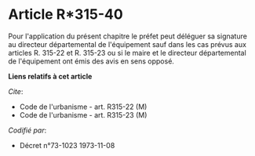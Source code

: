 # Article R*315-40

Pour l'application du présent chapitre le préfet peut déléguer sa signature au directeur départemental de l'équipement sauf
dans les cas prévus aux articles R. 315-22 et R. 315-23 ou si le maire et le directeur départemental de l'équipement ont émis
des avis en sens opposé.

**Liens relatifs à cet article**

_Cite_:

  - Code de l'urbanisme - art. R315-22 (M)
  - Code de l'urbanisme - art. R315-23 (M)

_Codifié par_:

  - Décret n°73-1023 1973-11-08
